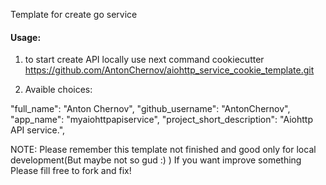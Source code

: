 Template for create go  service

#### Usage:
1) to start create API locally use next command
cookiecutter https://github.com/AntonChernov/aiohttp_service_cookie_template.git

2) Avaible choices:

"full_name": "Anton Chernov",
"github_username": "AntonChernov",
"app_name": "myaiohttpapiservice",
"project_short_description": "Aiohttp API service.",


NOTE: Please remember this template not finished and good only for local development(But maybe not so gud :) )
If you want improve something Please fill free to fork and fix! 
